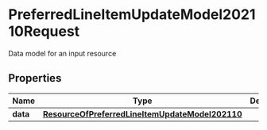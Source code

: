 

# PreferredLineItemUpdateModel202110Request

Data model for an input resource

## Properties

| Name | Type | Description | Notes |
|------------ | ------------- | ------------- | -------------|
|**data** | [**ResourceOfPreferredLineItemUpdateModel202110**](ResourceOfPreferredLineItemUpdateModel202110.md) |  |  [optional] |



